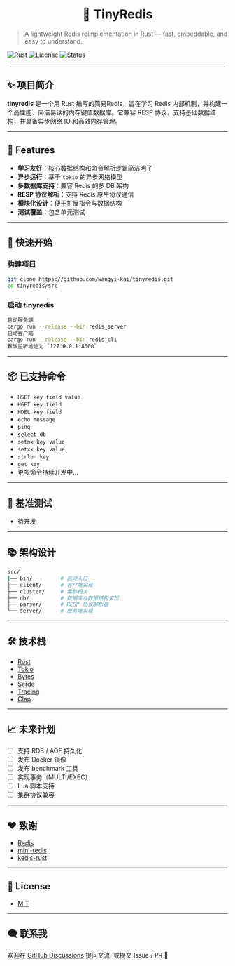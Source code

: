 
<h1 align="center">🚀 TinyRedis</h1>

> A lightweight Redis reimplementation in Rust — fast, embeddable, and easy to understand.

![Rust](https://img.shields.io/badge/Rust-💛-orange)
![License](https://img.shields.io/github/license/wangyi-kai/tinyredis)
![Status](https://img.shields.io/badge/status-WIP-red)

---

## ✨ 项目简介

**tinyredis** 是一个用 Rust 编写的简易Redis，旨在学习 Redis 内部机制，并构建一个高性能、简洁易读的内存键值数据库。它兼容 RESP 协议，支持基础数据结构，并具备异步网络 IO 和高效内存管理。

---

## 🧱 Features

*  **学习友好**：核心数据结构和命令解析逻辑简洁明了
* **异步运行**：基于 `tokio` 的异步网络模型
* **多数据库支持**：兼容 Redis 的多 DB 架构
* **RESP 协议解析**：支持 Redis 原生协议通信
* **模块化设计**：便于扩展指令与数据结构
* **测试覆盖**：包含单元测试

---

## 🚀 快速开始

### 构建项目
```bash
git clone https://github.com/wangyi-kai/tinyredis.git
cd tinyredis/src
```
### 启动 tinyredis
```bash
启动服务端
cargo run --release --bin redis_server
启动客户端
cargo run --release --bin redis_cli
默认监听地址为 `127.0.0.1:8000`
```

---
## 📦 已支持命令
* `HSET key field value`
* `HGET key field`
* `HDEL key field`
* `echo message`
* `ping`
* `select db`
* `setnx key value`
* `setxx key value`
* `strlen key`
* `get key`
* 更多命令持续开发中...


---

## 🧪 基准测试

* 待开发

---

## 📚 架构设计

```bash
src/
|—— bin/         # 启动入口
├── client/      # 客户端实现
├── cluster/     # 集群相关
├── db/          # 数据库与数据结构实现
├── parser/      # RESP 协议解析器
└── server/      # 服务端实现
```
---

## 🛠️ 技术栈
* [Rust](https://www.rust-lang.org/)
* [Tokio](https://tokio.rs/)
* [Bytes](https://docs.rs/bytes)
* [Serde](https://serde.rs/)
* [Tracing](https://docs.rs/tracing)
* [Clap](https://docs.rs/clap)


---
## 📈 未来计划

* [ ] 支持 RDB / AOF 持久化
* [ ] 发布 Docker 镜像
* [ ] 发布 benchmark 工具
* [ ] 实现事务（MULTI/EXEC）
* [ ] Lua 脚本支持
* [ ] 集群协议兼容

---
## ❤️ 致谢
* [Redis](https://redis.io/)
* [mini-redis](https://github.com/tokio-rs/mini-redis)
* [kedis-rust](https://github.com/kwsc98/kedis-rust)
---

## 📄 License
* [MIT](LICENSE)
---

## 🗨️ 联系我
欢迎在 [GitHub Discussions](https://github.com/wangyi-kai/tinyredis/discussions) 提问交流, 或提交 Issue / PR 🙌

